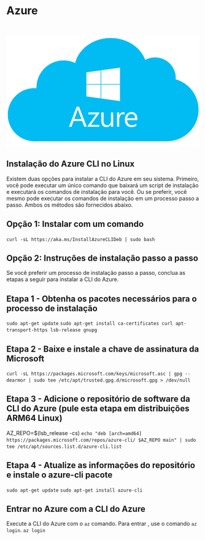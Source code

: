 
# Azure  
<br>

![img](https://github.com/AnttoniC/cloud-deployment-tool/blob/main/Cluster/Azure-CLI/IMG/azure.png)

## Instalação do Azure CLI no Linux
Existem duas opções para instalar a CLI do Azure em seu sistema. Primeiro, você pode executar um único comando que baixará um script de instalação e executará os comandos de instalação para você. Ou se preferir, você mesmo pode executar os comandos de instalação em um processo passo a passo. Ambos os métodos são fornecidos abaixo.<br>

## Opção 1: Instalar com um comando

`curl -sL https://aka.ms/InstallAzureCLIDeb | sudo bash`

## Opção 2: Instruções de instalação passo a passo

Se você preferir um processo de instalação passo a passo, conclua as etapas a seguir para instalar a CLI do Azure.<br>

## Etapa 1 - Obtenha os pacotes necessários para o processo de instalação
`sudo apt-get update`
`sudo apt-get install ca-certificates curl apt-transport-https lsb-release gnupg`

## Etapa 2 - Baixe e instale a chave de assinatura da Microsoft
`curl -sL https://packages.microsoft.com/keys/microsoft.asc | gpg --dearmor | sudo tee /etc/apt/trusted.gpg.d/microsoft.gpg > /dev/null`

## Etapa 3 - Adicione o repositório de software da CLI do Azure (pule esta etapa em distribuições ARM64 Linux)
AZ_REPO=$(lsb_release -cs)
`echo "deb [arch=amd64] https://packages.microsoft.com/repos/azure-cli/ $AZ_REPO main" | sudo tee /etc/apt/sources.list.d/azure-cli.list`

## Etapa 4 - Atualize as informações do repositório e instale o azure-cli pacote
`sudo apt-get update`
`sudo apt-get install azure-cli`


## Entrar no Azure com a CLI do Azure
Execute a CLI do Azure com o `az` comando. Para entrar , use o comando `az login`. 
`az login`





